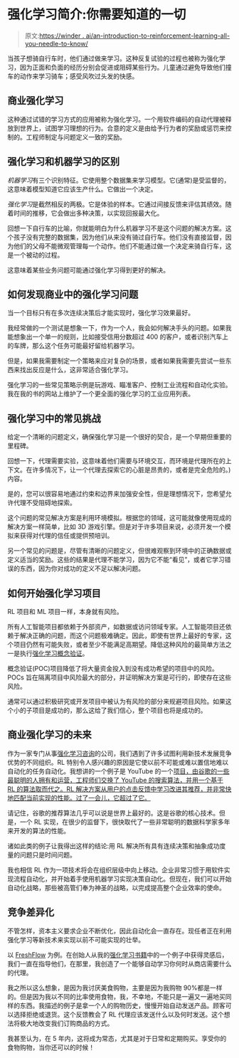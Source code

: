 # 强化学习简介:你需要知道的一切

> 原文:[https://winder . ai/an-introduction-to-reinforcement-learning-all-you-needle-to-know/](https://winder.ai/an-introduction-to-reinforcement-learning-all-you-need-to-know/)

当孩子想骑自行车时，他们通过做来学习。这种反复试验的过程也被称为强化学习，因为正面和负面的经历分别会促进或阻碍某些行为。儿童通过避免导致他们撞车的动作来学习骑车；感受风吹过头发的快感。

## 商业强化学习

这种通过试错的学习方式的应用被称为强化学习。一个用软件编码的自动代理被释放到世界上，试图学习理想的行为。合意的定义是由给予行为者的奖励或惩罚来控制的。工程师制定与问题定义一致的奖励。

## 强化学习和机器学习的区别

*机器学习*有三个识别特征。它使用整个数据集来学习模型。它(通常)是受监督的，这意味着模型知道它应该生产什么。它做出一个决定。

*强化学习*是截然相反的两极。它是体验的样本。它通过间接反馈来评估其绩效。随着时间的推移，它会做出多种决策，以实现回报最大化。

回想一下自行车的比喻，你就能明白为什么机器学习不是这个问题的解决方案。这个孩子没有完整的数据集，因为他们从来没有骑过自行车。他们没有直接监督，因为他们的父母不能微观管理每一个动作。他们不能通过做一个决定来骑自行车，这是一个被动的过程。

这意味着某些业务问题可能通过强化学习得到更好的解决。

## 如何发现商业中的强化学习问题

当一个目标只有在多次连续决策后才能实现时，强化学习效果最好。

我经常做的一个测试是想象一下，作为一个人，我会如何解决手头的问题。如果我能想象出一个单一的规则，比如接受信用分数超过 400 的客户，或者识别汽车上的车牌，那么这个任务可能最好留给机器学习。

但是，如果我需要制定一个策略来应对复杂的场景，或者如果我需要先尝试一些东西来找出反应是什么，这非常适合强化学习。

强化学习的一些常见策略示例是玩游戏、瞄准客户、控制工业流程和自动化实验。我在我的书的网站上维护了一个更全面的强化学习的工业应用列表。

## 强化学习中的常见挑战

给定一个清晰的问题定义，确保强化学习是一个很好的契合，是一个早期但重要的里程碑。

回想一下，代理需要实验，这意味着他们需要与环境交互，而环境是代理所在的上下文。在许多情况下，让一个代理去探索它的心脏是昂贵的，或者是完全危险的。)内容。

是的，您可以很容易地通过约束和边界来加强安全性，但是理想情况下，您希望允许代理不受阻碍地探索。

这个问题的常见解决方案是利用环境模拟。根据您的领域，这可能就像使用现成的解决方案一样简单，比如 3D 游戏引擎。但是对于许多项目来说，必须开发一个模拟来获得对代理的信任或提供预培训。

另一个常见的问题是，尽管有清晰的问题定义，但很难观察到环境中的正确数据或定义适当的奖励。这些的结果是代理不能学习，因为它不能“看见”，或者它学习错误的东西，因为你对成功的定义不足以解决问题。

## 如何开始强化学习项目

RL 项目和 ML 项目一样，本身就有风险。

所有人工智能项目都依赖于外部资产，如数据或访问领域专家。人工智能项目还依赖于解决正确的问题，而这个问题极难确定。因此，即使有世界上最好的专家，这个项目仍然有可能失败，或者至少不能满足高期望。降低这种风险的最简单方法之一是执行[强化学习概念验证](https://winder.ai/services/reinforcement-learning/reinforcement-learning-poc/)。

概念验证(POC)项目降低了将大量资金投入到没有成功希望的项目中的风险。POCs 旨在隔离项目中风险最大的部分，并证明解决方案是可行的，即使存在这些风险。

通常可以通过积极研究或开发项目中被认为有风险的部分来规避项目风险。如果这个小的子项目是成功的，那么这给了我们信心，整个项目也将是成功的。

## 商业强化学习的未来

作为一家专门从事[强化学习咨询](https://winder.ai/services/reinforcement-learning/reinforcement-learning-consulting/)的公司，我们遇到了许多试图利用新技术发展竞争优势的不同组织。RL 特别令人感兴趣的原因是它使以前不可能或难以置信地难以自动化的任务自动化。我想讲的一个例子是 YouTube 的一个[项目，由谷歌的一些最聪明的人拥有和运营，工程师们交换了 YouTube 的搜索算法，并用一个基于 RL 的算法取而代之。RL 解决方案从用户的点击反馈中学习改进其推荐，并非常快地匹配当前实现的性能。过了一会儿，它超过了它。](https://rl-book.com/applications/2019_reinforcement_learning_for_slatebased_recommender_systems_a_tractable_decomposition_and_practical_methodology/)

请记住，谷歌的推荐算法几乎可以说是世界上最好的。这是谷歌的核心技术。但是，一个 RL 实现，在很少的监督下，很快取代了一些非常聪明的数据科学家多年来开发的算法的性能。

诸如此类的例子让我得出这样的结论:用 RL 解决所有具有连续决策和抽象成功度量的问题只是时间问题。

我也相信 RL 作为一项技术将会在组织层级中向上移动。企业非常习惯于用软件实现流程自动化，并开始着手使用机器学习实现决策自动化。但现在，我们可以开始自动化战略，那些被高管们奉为神圣的战略，以完成提高整个企业效率的使命。

## 竞争差异化

不管怎样，资本主义要求企业不断优化，因此自动化会一直存在。现任者正在利用强化学习等新技术来实现以前不可能实现的壮举。

以 [FreshFlow](https://freshflow.ai) 为例。在创始人从我的[强化学习书籍](https://rl-book.com)中的一个例子中获得灵感后，我们一直在指导他们，在那里，我创造了一个能够自动学习你何时从商店需要什么的代理。

我之所以这么想象，是因为我讨厌美食购物，主要是因为我购物 90%都是一样的。但是因为我以不同的比率使用食物，我，不幸地，不能只是一遍又一遍地买同样的东西。我描述的例子是拿一个人的购物历史，慢慢开始自动发送产品。顾客可以选择拒绝或退货。这个反馈教会了 RL 代理应该发送什么以及何时发送。这个想法将极大地改变我们订购商品的方式。

我甚至认为，在 5 年内，这将成为常态，尤其是对于日常和定期购买。享受你的食物购物，当你还可以的时候！